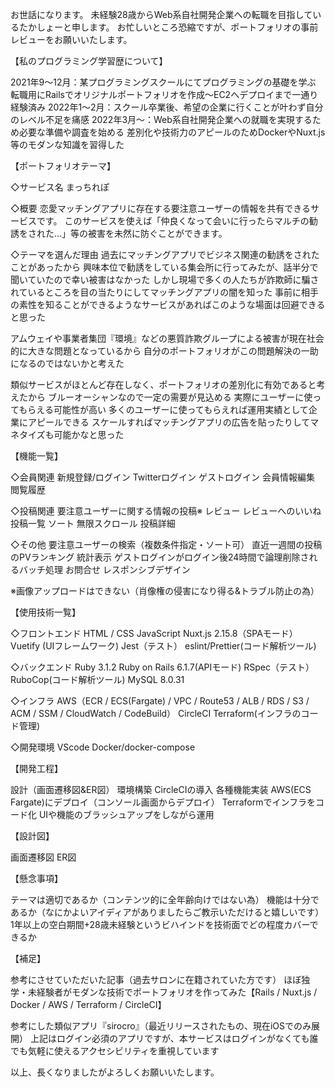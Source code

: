 お世話になります。
未経験28歳からWeb系自社開発企業への転職を目指しているたかしょーと申します。
お忙しいところ恐縮ですが、ポートフォリオの事前レビューをお願いいたします。


【私のプログラミング学習歴について】

2021年9〜12月：某プログラミングスクールにてプログラミングの基礎を学ぶ
転職用にRailsでオリジナルポートフォリオを作成〜EC2へデプロイまで一通り経験済み
2022年1〜2月：スクール卒業後、希望の企業に行くことが叶わず自分のレベル不足を痛感
2022年3月〜：Web系自社開発企業への就職を実現するため必要な準備や調査を始める
差別化や技術力のアピールのためDockerやNuxt.js等のモダンな知識を習得した


【ポートフォリオテーマ】

◇サービス名
まっちれぽ

◇概要
恋愛マッチングアプリに存在する要注意ユーザーの情報を共有できるサービスです。
このサービスを使えば「仲良くなって会いに行ったらマルチの勧誘をされた…」等の被害を未然に防ぐことができます。

◇テーマを選んだ理由
過去にマッチングアプリでビジネス関連の勧誘をされたことがあったから
興味本位で勧誘をしている集会所に行ってみたが、話半分で聞いていたので幸い被害はなかった
しかし現場で多くの人たちが詐欺師に騙されているところを目の当たりにしてマッチングアプリの闇を知った
事前に相手の素性を知ることができるようなサービスがあればこのような場面は回避できると思った

アムウェイや事業者集団『環境』などの悪質詐欺グループによる被害が現在社会的に大きな問題となっているから
自分のポートフォリオがこの問題解決の一助になるのではないかと考えた

類似サービスがほとんど存在しなく、ポートフォリオの差別化に有効であると考えたから
ブルーオーシャンなので一定の需要が見込める
実際にユーザーに使ってもらえる可能性が高い
多くのユーザーに使ってもらえれば運用実績として企業にアピールできる
スケールすればマッチングアプリの広告を貼ったりしてマネタイズも可能かなと思った


【機能一覧】

◇会員関連
新規登録/ログイン
Twitterログイン
ゲストログイン
会員情報編集
閲覧履歴

◇投稿関連
要注意ユーザーに関する情報の投稿※
レビュー
レビューへのいいね
投稿一覧
ソート
無限スクロール
投稿詳細

◇その他
要注意ユーザーの検索（複数条件指定・ソート可）
直近一週間の投稿のPVランキング
統計表示
ゲストログインがログイン後24時間で論理削除されるバッチ処理
お問合せ
レスポンシブデザイン

※画像アップロードはできない（肖像権の侵害になり得る&トラブル防止の為）


【使用技術一覧】

◇フロントエンド
HTML / CSS
JavaScript
Nuxt.js 2.15.8（SPAモード）
Vuetify (UIフレームワーク)
Jest（テスト）
eslint/Prettier(コード解析ツール)

◇バックエンド
Ruby 3.1.2
Ruby on Rails 6.1.7(APIモード)
RSpec（テスト）
RuboCop(コード解析ツール)
MySQL 8.0.31

◇インフラ
AWS（ECR / ECS(Fargate) / VPC / Route53 / ALB / RDS / S3 / ACM / SSM / CloudWatch / CodeBuild）
CircleCI
Terraform(インフラのコード管理)

◇開発環境
VScode
Docker/docker-compose


【開発工程】

設計（画面遷移図&ER図）
環境構築
CircleCIの導入
各種機能実装
AWS(ECS Fargate)にデプロイ（コンソール画面からデプロイ）
Terraformでインフラをコード化
UIや機能のブラッシュアップをしながら運用


【設計図】

画面遷移図
ER図


【懸念事項】

テーマは適切であるか（コンテンツ的に全年齢向けではない為）
機能は十分であるか（なにかよいアイディアがありましたらご教示いただけると嬉しいです）
1年以上の空白期間+28歳未経験というビハインドを技術面でどの程度カバーできるか


【補足】

参考にさせていただいた記事（過去サロンに在籍されていた方です）
ほぼ独学・未経験者がモダンな技術でポートフォリオを作ってみた【Rails / Nuxt.js / Docker / AWS / Terraform / CircleCI】 

参考にした類似アプリ『sirocro』（最近リリースされたもの、現在iOSでのみ展開） 
上記はログイン必須のアプリですが、本サービスはログインがなくても誰でも気軽に使えるアクセシビリティを重視しています


以上、長くなりましたがよろしくお願いいたします。
